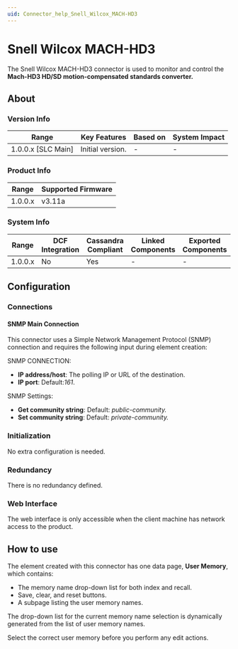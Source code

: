 ```yaml
---
uid: Connector_help_Snell_Wilcox_MACH-HD3
---
```


# Snell Wilcox MACH-HD3

The Snell Wilcox MACH-HD3 connector is used to monitor and control the **Mach-HD3 HD/SD motion-compensated standards converter.**

## About

### Version Info

| Range                | Key Features     | Based on     | System Impact     |
|----------------------|------------------|--------------|-------------------|
| 1.0.0.x [SLC Main]   | Initial version. | -            | -                 |

### Product Info

| Range     | Supported Firmware     |
|-----------|------------------------|
| 1.0.0.x   | v3.11a                 |

### System Info

| Range     | DCF Integration     | Cassandra Compliant     | Linked Components     | Exported Components     |
|-----------|---------------------|-------------------------|-----------------------|-------------------------|
| 1.0.0.x   | No                  | Yes                     | -                     | -                       |

## Configuration

### Connections

#### SNMP Main Connection

This connector uses a Simple Network Management Protocol (SNMP) connection and requires the following input during element creation:

SNMP CONNECTION:

- **IP address/host**: The polling IP or URL of the destination.
- **IP port**: Default:*161*.

SNMP Settings:

- **Get community string**: Default: *public-community.*
- **Set community string**: Default: *private-community.*

### Initialization

No extra configuration is needed.

### Redundancy

There is no redundancy defined.

### Web Interface

The web interface is only accessible when the client machine has network access to the product.

## How to use

The element created with this connector has one data page, **User Memory**, which contains:

- The memory name drop-down list for both index and recall.
- Save, clear, and reset buttons.
- A subpage listing the user memory names.

The drop-down list for the current memory name selection is dynamically generated from the list of user memory names.

Select the correct user memory before you perform any edit actions.

